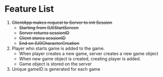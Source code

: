 <h1>Feature List</h1>

<ol>
    <li><s>ClientApp makes request to Server to init Session</s>
        <ul>
            <li><s>Starting from (UI)StartScreen</s></li>
            <li><s>Server returns sessionID</s></li>
            <li><s>Client stores sessionID</s></li>
            <li><s>End on (UI)CharacterCreation</s></li>
        </ul>
    </li>
    <li>
       Player who starts game is added to the game.
       <ul>
        <li>When player creates a new game, server creates a new game object</li>
        <li>When new game object is created, creating player is added.</li>
        <li>Game object is stored on the server</li>
       </ul>
    </li>
    <li>Unique gameID is generated for each game</li>
</ol>
